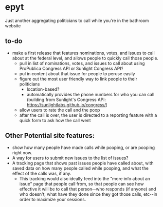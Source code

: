 # epyt
Just another aggregating politicians to call while you're in the bathroom website

## to-do
* make a first release that features nominations, votes, and issues to call about at the federal level, and allows people to quickly call those people.
  * pull in list of nominations, votes, and issues to call about using ProPublica Congress API or Sunlight Congress API?
  * pul in content about that issue for people to peruse easily
  * figure out the most user friendly way to link people to their politicians
    * location-based?
    * automatically provides the phone numbers for who you can call (building from Sunlight's Congress API: https://sunlightlabs.github.io/congress/)
  * allow users to rate the call and the poop
  * after the call is over, the user is directed to a reporting feature with a quick form to ask how the call went

## Other Potential site features:
* show how many people have made calls while pooping, or are pooping right now.
* A way for users to submit new issues to the list of issues?
* A tracking page that shows past issues people have called about, with saved data on how many people called while pooping, and what the effect of the calls was, if any.
  * This tracking would also ideally feed into the "more info about an issue" page that people call from, so that people can see how effective it will be to call that person--who responds (if anyone) and who doesn't, what have they done since they got those calls, etc--in order to maximize your sessions.
